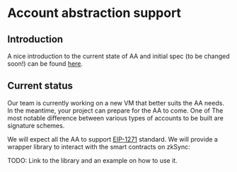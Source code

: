 # Account abstraction support

## Introduction

A nice introduction to the current state of AA and initial spec (to be changed soon!) can be found [here](https://hackmd.io/@angelfish/BytzUTdCK).

## Current status

Our team is currently working on a new VM that better suits the AA needs. In the meantime, your project can prepare for the AA to come. One of The most notable difference between various types of accounts to be built are signature schemes.

We will expect all the AA to support [EIP-1271](https://eips.ethereum.org/EIPS/eip-1271) standard. We will provide a wrapper library to interact with the smart contracts on zkSync:

TODO: Link to the library and an example on how to use it.
